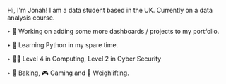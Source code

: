 Hi, I'm Jonah! I am a data student based in the UK.
Currently on a data analysis course.
<p>
‣ 🔭 Working on adding some more dashboards / projects to my portfolio.
</p>
<p>
‣ 🌱 Learning Python in my spare time.
</p>
<p>
‣ 👩‍🎓 Level 4 in Computing, Level 2 in Cyber Security
</p>
<p>
‣ 🍞 Baking, 🎮 Gaming and 💪 Weighlifting.

